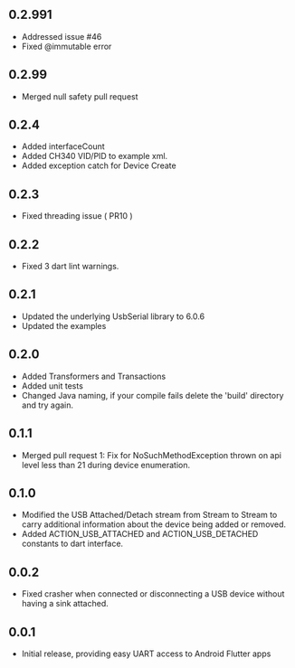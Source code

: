 ## 0.2.991

* Addressed issue #46
* Fixed @immutable error

## 0.2.99

* Merged null safety pull request

## 0.2.4

* Added interfaceCount
* Added CH340 VID/PID to example xml.
* Added exception catch for Device Create

## 0.2.3

* Fixed threading issue ( PR10 )

## 0.2.2

* Fixed 3 dart lint warnings.

## 0.2.1

* Updated the underlying UsbSerial library to 6.0.6
* Updated the examples

## 0.2.0

* Added Transformers and Transactions
* Added unit tests
* Changed Java naming, if your compile fails delete the 'build' directory and try again.

## 0.1.1

* Merged pull request 1: Fix for NoSuchMethodException thrown on api level less than 21 
  during device enumeration. 

## 0.1.0

* Modified the USB Attached/Detach stream from Stream<String> to Stream<UsbEvent> to 
  carry additional information about the device being added or removed. 
* Added ACTION_USB_ATTACHED and ACTION_USB_DETACHED constants to dart interface.

## 0.0.2

* Fixed crasher when connected or disconnecting a USB device without having 
  a sink attached.

## 0.0.1

* Initial release, providing easy UART access to Android Flutter apps
